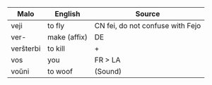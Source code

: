 Malo                    | English          | Source
----------------------- | ---------------- | --------------
veji                    | to fly           | CN fei, do not confuse with Fejo
ver-                    | make (affix)     | DE
verŝterbi               | to kill          | +
vos                     | you              | FR > LA
voŭni                   | to woof          | (Sound)


